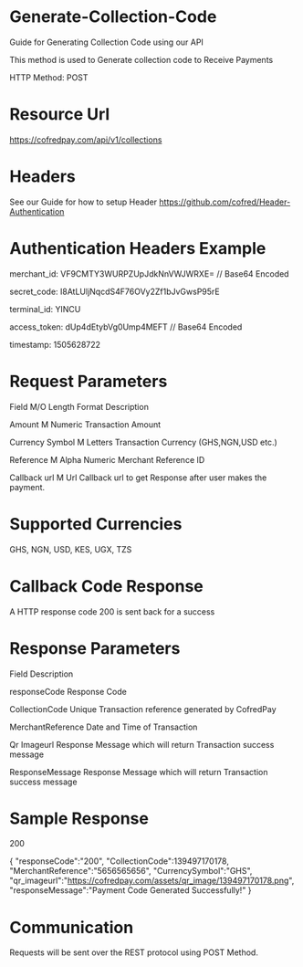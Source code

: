 # Generate-Collection-Code
Guide for Generating Collection Code using our API

This method is used to Generate collection code to Receive Payments

HTTP Method: POST


# Resource Url

https://cofredpay.com/api/v1/collections

# Headers

See our Guide for how to setup Header https://github.com/cofred/Header-Authentication

# Authentication Headers Example

merchant_id: VF9CMTY3WURPZUpJdkNnVWJWRXE=   // Base64 Encoded

secret_code: I8AtLUljNqcdS4F76OVy2Zf1bJvGwsP95rE

terminal_id: YINCU

access_token: dUp4dEtybVg0Ump4MEFT  // Base64 Encoded

timestamp: 1505628722


# Request Parameters

Field	M/O	Length	Format	Description

Amount	M		Numeric	Transaction Amount

Currency Symbol	M		Letters	Transaction Currency (GHS,NGN,USD etc.)

Reference	M		Alpha Numeric	Merchant Reference ID

Callback url	M		Url	Callback url to get Response after user makes the payment.

# Supported Currencies

GHS, NGN, USD, KES, UGX, TZS

# Callback Code Response

A HTTP response code 200 is sent back for a success

# Response Parameters

Field	Description

responseCode	Response Code

CollectionCode	Unique Transaction reference generated by CofredPay

MerchantReference	Date and Time of Transaction

Qr Imageurl	Response Message which will return Transaction success message

ResponseMessage	Response Message which will return Transaction success message


# Sample Response

200

{
"responseCode":"200",
"CollectionCode":139497170178,
"MerchantReference":"5656565656",
"CurrencySymbol":"GHS",
"qr_imageurl":"https://cofredpay.com/assets/qr_image/139497170178.png",
"responseMessage":"Payment Code Generated Successfully!"
}

# Communication

Requests will be sent over the REST protocol using POST Method.
